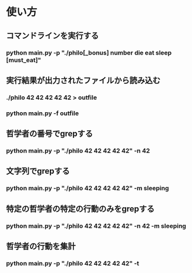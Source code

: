 # 使い方
## コマンドラインを実行する
### python main.py -p "./philo[\_bonus] number die eat sleep [must_eat]"
## 実行結果が出力されたファイルから読み込む
### ./philo 42 42 42 42 42 > outfile
### python main.py -f outfile
## 哲学者の番号でgrepする
### python main.py -p "./philo 42 42 42 42 42" -n 42
## 文字列でgrepする
### python main.py -p "./philo 42 42 42 42 42" -m sleeping
## 特定の哲学者の特定の行動のみをgrepする
### python main.py -p "./philo 42 42 42 42 42" -n 42 -m sleeping
## 哲学者の行動を集計
### python main.py -p "./philo 42 42 42 42 42" -t
